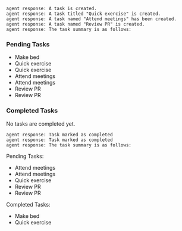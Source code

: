 ```
agent response: A task is created.
agent response: A task titled "Quick exercise" is created.
agent response: A task named "Attend meetings" has been created.
agent response: A task named "Review PR" is created.
agent response: The task summary is as follows:
```

### Pending Tasks
- Make bed
- Quick exercise
- Quick exercise
- Attend meetings
- Attend meetings
- Review PR
- Review PR

### Completed Tasks
No tasks are completed yet.
```
agent response: Task marked as completed
agent response: Task marked as completed
agent response: The task summary is as follows:
```
Pending Tasks:
- Attend meetings
- Attend meetings
- Quick exercise
- Review PR
- Review PR

Completed Tasks:
- Make bed
- Quick exercise